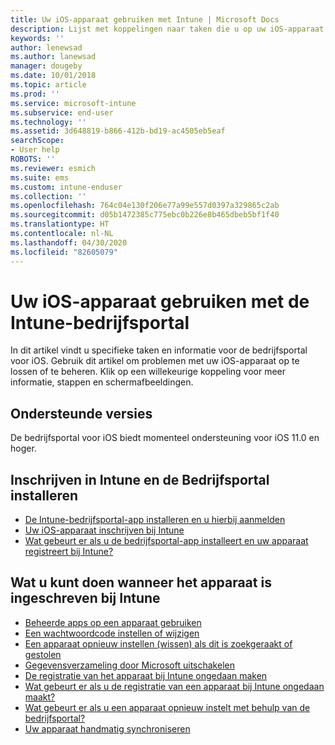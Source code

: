 ```yaml
---
title: Uw iOS-apparaat gebruiken met Intune | Microsoft Docs
description: Lijst met koppelingen naar taken die u op uw iOS-apparaat kunt uitvoeren wanneer het apparaat bij Intune is ingeschreven.
keywords: ''
author: lenewsad
ms.author: lanewsad
manager: dougeby
ms.date: 10/01/2018
ms.topic: article
ms.prod: ''
ms.service: microsoft-intune
ms.subservice: end-user
ms.technology: ''
ms.assetid: 3d648819-b866-412b-bd19-ac4505eb5eaf
searchScope:
- User help
ROBOTS: ''
ms.reviewer: esmich
ms.suite: ems
ms.custom: intune-enduser
ms.collection: ''
ms.openlocfilehash: 764c04e130f206e77a99e557d0397a329865c2ab
ms.sourcegitcommit: d05b1472385c775ebc0b226e8b465dbeb5bf1f40
ms.translationtype: HT
ms.contentlocale: nl-NL
ms.lasthandoff: 04/30/2020
ms.locfileid: "82605079"
---
```

# <a name="using-your-ios-device-with-intune-company-portal"></a>Uw iOS-apparaat gebruiken met de Intune-bedrijfsportal
In dit artikel vindt u specifieke taken en informatie voor de bedrijfsportal voor iOS. Gebruik dit artikel om problemen met uw iOS-apparaat op te lossen of te beheren. Klik op een willekeurige koppeling voor meer informatie, stappen en schermafbeeldingen.

## <a name="supported-versions"></a>Ondersteunde versies

De bedrijfsportal voor iOS biedt momenteel ondersteuning voor iOS 11.0 en hoger.  


## <a name="enrolling-into-intune-and-installing-the-company-portal"></a>Inschrijven in Intune en de Bedrijfsportal installeren

- [De Intune-bedrijfsportal-app installeren en u hierbij aanmelden](install-and-sign-in-to-the-intune-company-portal-app-ios.md)
- [Uw iOS-apparaat inschrijven bij Intune](enroll-your-device-in-intune-ios.md)
- [Wat gebeurt er als u de bedrijfsportal-app installeert en uw apparaat registreert bij Intune?](what-happens-if-you-install-the-Company-Portal-app-and-enroll-your-device-in-intune-ios.md)  

## <a name="things-you-can-do-when-your-device-is-enrolled-in-intune"></a>Wat u kunt doen wanneer het apparaat is ingeschreven bij Intune

- [Beheerde apps op een apparaat gebruiken](use-managed-apps-on-your-device-ios.md)
- [Een wachtwoordcode instellen of wijzigen](set-or-change-your-passcode-ios.md)
  <!--- [Reset (erase) your lost or stolen device](reset-erase-your-lost-or-stolen-device-ios.md) -->
- [Een apparaat opnieuw instellen (wissen) als dit is zoekgeraakt of gestolen](reset-erase-your-device-cpwebsite.md)
- [Gegevensverzameling door Microsoft uitschakelen](turn-off-microsoft-usage-data-collection-ios.md)
- [De registratie van het apparaat bij Intune ongedaan maken](unenroll-your-device-from-intune-ios.md)
- [Wat gebeurt er als u de registratie van een apparaat bij Intune ongedaan maakt?](what-happens-if-you-unenroll-your-device-from-intune-ios.md)
- [Wat gebeurt er als u een apparaat opnieuw instelt met behulp van de bedrijfsportal?](effects-of-device-reset-company-portal-ios.md)
- [Uw apparaat handmatig synchroniseren](sync-your-device-manually-ios.md)
